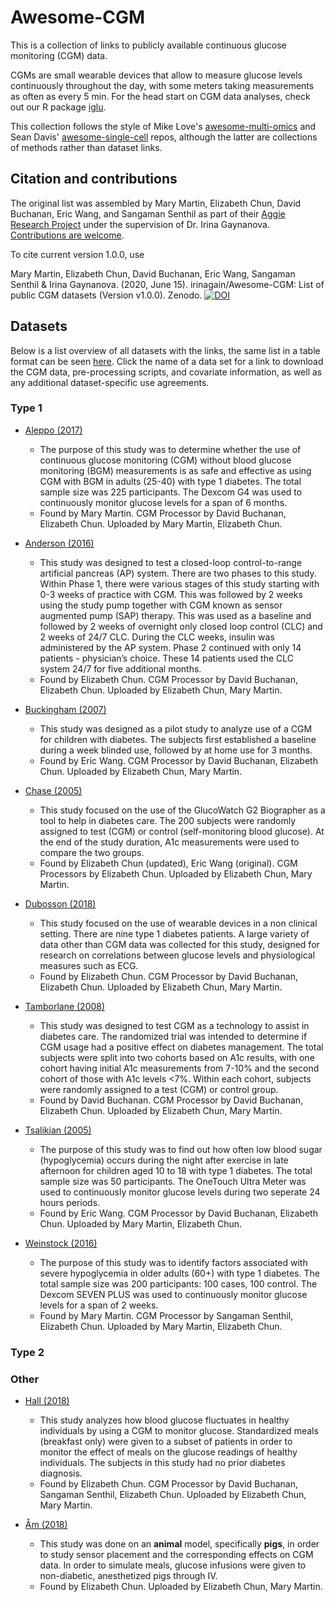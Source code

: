# Awesome-CGM

This is a collection of links to publicly available continuous glucose monitoring (CGM) data.

CGMs are small wearable devices that allow to measure glucose levels continuously throughout the day, with some meters taking measurements as often as every 5 min. For the head start on CGM data analyses, check out our R package [iglu](https://github.com/irinagain/iglu).

This collection follows the style of Mike Love's [awesome-multi-omics](https://github.com/mikelove/awesome-multi-omics) and Sean Davis' [awesome-single-cell](https://github.com/seandavi/awesome-single-cell) repos, although the latter are collections of methods rather than dataset links.


## Citation and contributions
The original list was assembled by Mary Martin, Elizabeth Chun, David Buchanan, Eric Wang, and Sangaman Senthil as part of their [Aggie Research Project](https://aggieresearch.tamu.edu) under the supervision of Dr. Irina Gaynanova. [Contributions are welcome](https://github.com/irinagain/Awesome-CGM/blob/master/CONTRIBUTING.md).

To cite current version 1.0.0, use 

Mary Martin, Elizabeth Chun, David Buchanan, Eric Wang, Sangaman Senthil & Irina Gaynanova. (2020, June 15). irinagain/Awesome-CGM: List of public CGM datasets (Version v1.0.0). Zenodo. [![DOI](https://zenodo.org/badge/267687517.svg)](https://zenodo.org/badge/latestdoi/267687517)


## Datasets

Below is a list overview of all datasets with the links, the same list in a table format can be seen [here](https://github.com/irinagain/Awesome-CGM/wiki). Click the name of a data set for a link to download the CGM data, pre-processing scripts, and covariate information, as well as any additional dataset-specific use agreements.

### Type 1

* [Aleppo (2017)](https://github.com/irinagain/Awesome-CGM/wiki/Aleppo-(2017))
  * The purpose of this study was to determine whether the use of continuous glucose monitoring (CGM) without blood glucose monitoring (BGM) measurements is as safe and effective as using CGM with BGM in adults (25-40) with type 1 diabetes. The total sample size was 225 participants. The Dexcom G4 was used to continuously monitor glucose levels for a span of 6 months.
  * Found by Mary Martin. CGM Processor by David Buchanan, Elizabeth Chun. Uploaded by Mary Martin, Elizabeth Chun.
  
* [Anderson (2016)](https://github.com/irinagain/Awesome-CGM/wiki/Anderson-(2016))
  * This study was designed to test a closed-loop control-to-range artificial pancreas (AP) system. There are two phases to this study. Within Phase 1, there were various stages of this study starting with 0-3 weeks of practice with CGM. This was followed by 2 weeks using the study pump together with CGM known as sensor augmented pump (SAP) therapy. This was used as a baseline and followed by 2 weeks of overnight only closed loop control (CLC) and 2 weeks of 24/7 CLC. During the CLC weeks, insulin was administered by the AP system. Phase 2 continued with only 14 patients - physician’s choice. These 14 patients used the CLC system 24/7 for five additional months.
  * Found by Elizabeth Chun. CGM Processor by David Buchanan, Elizabeth Chun. Uploaded by Elizabeth Chun, Mary Martin.

* [Buckingham (2007)](https://github.com/irinagain/Awesome-CGM/wiki/Buckingham-(2007))
  * This study was designed as a pilot study to analyze use of a CGM for children with diabetes. The subjects first established a baseline during a week blinded use, followed by at home use for 3 months.
  * Found by Eric Wang. CGM Processor by David Buchanan, Elizabeth Chun. Uploaded by Elizabeth Chun, Mary Martin.

* [Chase (2005)](https://github.com/irinagain/Awesome-CGM/wiki/Chase-(2005))
  * This study focused on the use of the GlucoWatch G2 Biographer as a tool to help in diabetes care. The 200 subjects were randomly assigned to test (CGM) or control (self-monitoring blood glucose). At the end of the study duration, A1c measurements were used to compare the two groups.
  * Found by Elizabeth Chun (updated), Eric Wang (original). CGM Processors by Elizabeth Chun. Uploaded by Elizabeth Chun, Mary Martin.

* [Dubosson (2018)](https://github.com/irinagain/Awesome-CGM/wiki/Dubosson-(2018))
  * This study focused on the use of wearable devices in a non clinical setting. There are nine type 1 diabetes patients. A large variety of data other than CGM data was collected for this study, designed for research on correlations between glucose levels and physiological measures such as ECG.
  * Found by Elizabeth Chun. CGM Processor by David Buchanan, Elizabeth Chun. Uploaded by Elizabeth Chun, Mary Martin.

* [Tamborlane (2008)](https://github.com/irinagain/Awesome-CGM/wiki/Tamborlane-(2008))
  * This study was designed to test CGM as a technology to assist in diabetes care. The randomized trial was intended to determine if CGM usage had a positive effect on diabetes management. The total subjects were split into two cohorts based on A1c results, with one cohort having initial A1c measurements from 7-10% and the second cohort of those with A1c levels <7%. Within each cohort, subjects were randomly assigned to a test (CGM) or control group.
  * Found by David Buchanan. CGM Processor by David Buchanan, Elizabeth Chun. Uploaded by Elizabeth Chun, Mary Martin.

* [Tsalikian (2005)](https://github.com/irinagain/Awesome-CGM/wiki/Tsalikian-(2005)) 
  * The purpose of this study was to find out how often low blood sugar (hypoglycemia) occurs during the night after exercise in late afternoon for children aged 10 to 18 with type 1 diabetes. The total sample size was 50 participants. The OneTouch Ultra Meter was used to continuously monitor glucose levels during two seperate 24 hours periods.
  * Found by Eric Wang. CGM Processor by David Buchanan, Elizabeth Chun. Uploaded by Mary Martin, Elizabeth Chun.

* [Weinstock (2016)](https://github.com/irinagain/Awesome-CGM/wiki/Weinstock-(2016))
  * The purpose of this study was to identify factors associated with severe hypoglycemia in older adults (60+) with type 1 diabetes. The total sample size was 200 participants: 100 cases, 100 control. The Dexcom SEVEN PLUS was used to continuously monitor glucose levels for a span of 2 weeks.
  * Found by Mary Martin. CGM Processor by Sangaman Senthil, Elizabeth Chun. Uploaded by Mary Martin, Elizabeth Chun.
  
### Type 2
  
### Other
* [Hall (2018)](https://github.com/irinagain/Awesome-CGM/wiki/Hall-(2018))
  * This study analyzes how blood glucose fluctuates in healthy individuals by using a CGM to monitor glucose. Standardized meals (breakfast only) were given to a subset of patients in order to monitor the effect of meals on the glucose readings of healthy individuals. The subjects in this study had no prior diabetes diagnosis.
  * Found by Elizabeth Chun. CGM Processor by David Buchanan, Sangaman Senthil, Elizabeth Chun. Uploaded by Elizabeth Chun, Mary Martin.
  
* [Åm (2018)](https://github.com/irinagain/Awesome-CGM/wiki/%C3%85m-(2018))
  * This study was done on an **animal** model, specifically **pigs**, in order to study sensor placement and the corresponding effects on CGM data. In order to simulate meals, glucose infusions were given to non-diabetic, anesthetized pigs through IV.
  * Found by Elizabeth Chun. Uploaded by Elizabeth Chun, Mary Martin.   
  


